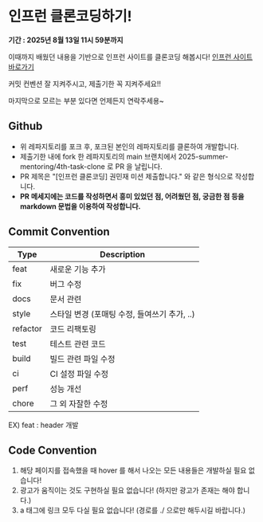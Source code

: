 # 인프런 클론코딩하기!
**기간 : 2025년 8월 13일 11시 59분까지**

이때까지 배웠던 내용을 기반으로 인프런 사이트를 클론코딩 해봅시다!
[인프런 사이트 바로가기]([https://m.bunjang.co.kr/](https://www.inflearn.com/?utm_source=google&utm_medium=pmax&utm_campaign=purchase_regular_g-purchase-main&utm_content=_branding_all&utm_term=_240401_no-1&gad_source=1&gad_campaignid=20714471420&gbraid=0AAAAADAClSDQN-PjRi6uGUgyWo1Bm1Sr4&gclid=Cj0KCQjwqebEBhD9ARIsAFZMbfz7nO0H4Ar1Vui079cVSwOTOysgP8TaEy-1V96RkQQXQjU4Vfx2azkaAha3EALw_wcB))

커밋 컨벤션 잘 지켜주시고, 제출기한 꼭 지켜주세요!!

마지막으로 모르는 부분 있다면 언제든지 연락주세용~

## Github
- 위 레파지토리를 포크 후, 포크된 본인의 레파지토리를 클론하여 개발합니다.
- 제출기한 내에 fork 한 레파지토리의 main 브랜치에서 2025-summer-mentoring/4th-task-clone 로 PR 을 날립니다.
- PR 제목은 "[인프런 클론코딩] 권민재 미션 제출합니다." 와 같은 형식으로 작성합니다.
- **PR 메세지에는 코드를 작성하면서 흥미 있었던 점, 어려웠던 점, 궁금한 점 등을 markdown 문법을 이용하여 작성합니다.**

## Commit Convention
|Type|Description|
|---|---|
|feat|새로운 기능 추가|
|fix|버그 수정|
|docs|문서 관련|
|style|스타일 변경 (포매팅 수정, 들여쓰기 추가, ..)|
|refactor|코드 리팩토링|
|test|테스트 관련 코드|
|build|빌드 관련 파일 수정|
|ci|CI 설정 파일 수정|
|perf|성능 개선|
|chore|그 외 자잘한 수정|

EX) feat : header 개발

## Code Convention
1. 해당 페이지를 접속했을 때 hover 를 해서 나오는 모든 내용들은 개발하실 필요 없습니다!
2. 광고가 움직이는 것도 구현하실 필요 없습니다! (하지만 광고가 존재는 해야 합니다.)
3. a 태그에 링크 모두 다실 필요 없습니다! (경로를 ./ 으로만 해두시길 바랍니다.)
